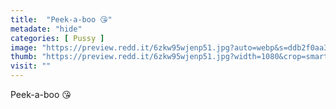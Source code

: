 ```yaml
---
title:  "Peek-a-boo 😘"
metadate: "hide"
categories: [ Pussy ]
image: "https://preview.redd.it/6zkw95wjenp51.jpg?auto=webp&s=ddb2f0aa3295449de02714f50050eec01969df13"
thumb: "https://preview.redd.it/6zkw95wjenp51.jpg?width=1080&crop=smart&auto=webp&s=6e0aae85e38cbca2ca73f1150c2888f444f267d6"
visit: ""
---
```

Peek-a-boo 😘
